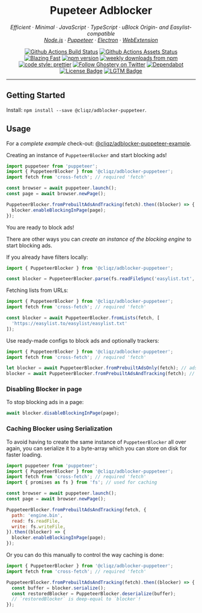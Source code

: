 <h1 align="center">Pupeteer Adblocker</h2>

<p align="center">
  <em>
    Efficient
    · Minimal
    · JavaScript
    · TypeScript
    · uBlock Origin- and Easylist-compatible
  </em>
  <br />
  <em>
    <a href="https://github.com/ghostery/adblocker/tree/master/packages/adblocker">Node.js</a>
    · <a href="https://github.com/ghostery/adblocker/tree/master/packages/adblocker-puppeteer">Puppeteer</a>
    · <a href="https://github.com/ghostery/adblocker/tree/master/packages/adblocker-electron">Electron</a>
    · <a href="https://github.com/ghostery/adblocker/tree/master/packages/adblocker-webextension">WebExtension</a>
  </em>
</p>

<p align="center">
  <a href="https://github.com/ghostery/adblocker/actions?query=workflow%3ATests">
    <img alt="Github Actions Build Status" src="https://img.shields.io/github/workflow/status/ghostery/adblocker/Tests?label=tests&style=flat-square"></a>
  <a href="https://github.com/ghostery/adblocker/actions?query=workflow%3Assets">
    <img alt="Github Actions Assets Status" src="https://img.shields.io/github/workflow/status/ghostery/adblocker/Assets?label=assets&style=flat-square"></a>
  <a href="https://twitter.com/acdlite/status/974390255393505280">
    <img alt="Blazing Fast" src="https://img.shields.io/badge/speed-blazing%20%F0%9F%94%A5-brightgreen.svg?style=flat-square"></a>
  <a href="https://www.npmjs.com/package/@cliqz/adblocker">
    <img alt="npm version" src="https://img.shields.io/npm/v/@cliqz/adblocker.svg?style=flat-square"></a>
  <a href="https://www.npmjs.com/package/@cliqz/adblocker">
    <img alt="weekly downloads from npm" src="https://img.shields.io/npm/dw/@cliqz/adblocker.svg?style=flat-square"></a>
  <br/>
  <a href="#badge">
    <img alt="code style: prettier" src="https://img.shields.io/badge/code_style-prettier-ff69b4.svg?style=flat-square"></a>
  <a href="https://twitter.com/ghostery">
    <img alt="Follow Ghostery on Twitter" src="https://img.shields.io/twitter/follow/ghostery.svg?label=follow+ghostery&style=flat-square"></a>
  <a href="https://github.com/ghostery/adblocker">
    <img alt="Dependabot" src="https://img.shields.io/badge/dependabot-enabled-brightgreen?logo=dependabot&style=flat-square"></a>
  <a href="https://github.com/ghostery/adblocker/blob/master/LICENSE">
    <img alt="License Badge" src="https://img.shields.io/github/license/ghostery/adblocker?style=flat-square"></a>
  <a href="https://lgtm.com/projects/g/ghostery/adblocker?mode=list">
    <img alt="LGTM Badge" src="https://img.shields.io/lgtm/alerts/github/ghostery/adblocker?style=flat-square"></a>
</p>

---

## Getting Started

Install: `npm install --save @cliqz/adblocker-puppeteer`.

## Usage

For a *complete example* check-out: [@cliqz/adblocker-puppeteer-example](https://github.com/ghostery/adblocker/tree/master/packages/adblocker-puppeteer-example).

Creating an instance of `PuppeteerBlocker` and start blocking ads!

```javascript
import puppeteer from 'puppeteer';
import { PuppeteerBlocker } from '@cliqz/adblocker-puppeteer';
import fetch from 'cross-fetch'; // required 'fetch'

const browser = await puppeteer.launch();
const page = await browser.newPage();

PuppeteerBlocker.fromPrebuiltAdsAndTracking(fetch).then((blocker) => {
  blocker.enableBlockingInPage(page);
});
```

You are ready to block ads!

There are other ways you can *create an instance of the blocking engine* to
start blocking ads.

If you already have filters locally:
```javascript
import { PuppeteerBlocker } from '@cliqz/adblocker-puppeteer';

const blocker = PuppeteerBlocker.parse(fs.readFileSync('easylist.txt', 'utf-8'));
```

Fetching lists from URLs:
```javascript
import { PuppeteerBlocker } from '@cliqz/adblocker-puppeteer';
import fetch from 'cross-fetch'; // required 'fetch'

const blocker = await PuppeteerBlocker.fromLists(fetch, [
  'https://easylist.to/easylist/easylist.txt'
]);
```

Use ready-made configs to block ads and optionally trackers:
```javascript
import { PuppeteerBlocker } from '@cliqz/adblocker-puppeteer';
import fetch from 'cross-fetch'; // required 'fetch'

let blocker = await PuppeteerBlocker.fromPrebuiltAdsOnly(fetch); // ads only
blocker = await PuppeteerBlocker.fromPrebuiltAdsAndTracking(fetch); // ads and tracking
```

### Disabling Blocker in page

To stop blocking ads in a page:

```javascript
await blocker.disableBlockingInPage(page);
```

### Caching Blocker using Serialization

To avoid having to create the same instance of `PuppeteerBlocker` all over again,
you can serialize it to a byte-array which you can store on disk for faster
loading.

```javascript
import puppeteer from 'puppeteer';
import { PuppeteerBlocker } from '@cliqz/adblocker-puppeteer';
import fetch from 'cross-fetch'; // required 'fetch'
import { promises as fs } from 'fs'; // used for caching

const browser = await puppeteer.launch();
const page = await browser.newPage();

PuppeteerBlocker.fromPrebuiltAdsAndTracking(fetch, {
  path: 'engine.bin',
  read: fs.readFile,
  write: fs.writeFile,
}).then((blocker) => {
  blocker.enableBlockingInPage(page);
});
```

Or you can do this manually to control the way caching is done:

```javascript
import { PuppeteerBlocker } from '@cliqz/adblocker-puppeteer';
import fetch from 'cross-fetch'; // required 'fetch'

PuppeteerBlocker.fromPrebuiltAdsAndTracking(fetch).then((blocker) => {
  const buffer = blocker.serialize();
  const restoredBlocker = PuppeteerBlocker.deserialize(buffer);
  // `restoredBlocker` is deep-equal to `blocker`!
});
```

